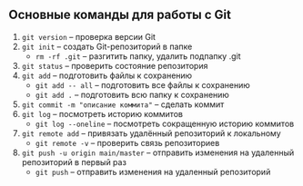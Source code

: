 ## Основные команды для работы с Git  

 1. `git version` – проверка версии Git  
 2. `git init` – создать Git-репозиторий в папке 
     - `rm -rf .git` – разгитить папку, удалить подпапку .git
 3. `git status` – проверить состояние репозитория
 4. `git add` – подготовить файлы к сохранению
     - `git add -- all` – подготовить все файлы к сохранению
     - `git add .` – подготовить всю папку к сохранению 
 5. `git commit -m "описание коммита"` – сделать коммит
 6. `git log` – посмотреть историю коммитов
     - `git log --oneline` – посмотреть сокращенную историю коммитов
 7. `git remote add` – привязать удалённый репозиторий к локальному
     - `git remote -v` – проверить связь репозиториев
 8. `git push -u origin main/master` – отправить изменения на удаленный репозиторий в первый раз
     - `git push` – отправить изменения на удаленный репозиторий